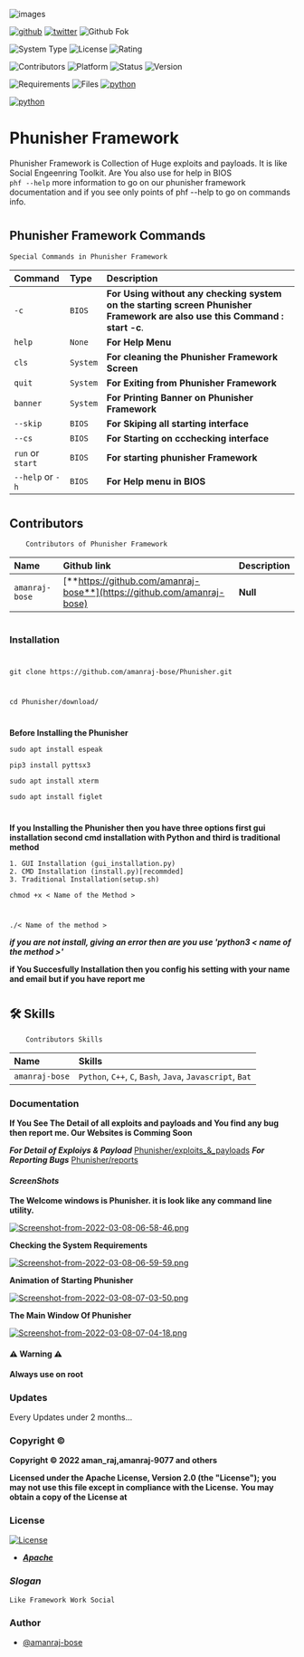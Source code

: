 ![images](https://user-images.githubusercontent.com/88227750/151665545-b9cab5d7-ff21-4fff-b992-b202addb2e78.png)

[![github](https://img.shields.io/badge/GitHub-100000?style=for-the-badge&logo=Amanraj-bose&logoColor=white)](https://github.com/amanraj-bose)
[![twitter](https://img.shields.io/badge/Twitter-1DA1F2?style=for-the-badge&logo=twitter&logoColor=white)](https://github.com/amanraj-bose)
![Github Fok](https://img.shields.io/github/forks/amanraj-bose/VernierCalliper?label=amanraj-bose&style=social)

![System Type](https://img.shields.io/badge/Type-Stable-<#00FF00>)
![License](https://img.shields.io/aur/license/android-studio)
![Rating](https://img.shields.io/amo/stars/dustman)

![Contributors](https://img.shields.io/badge/Contributors-2-<COLOR>)
![Platform](https://img.shields.io/badge/Platform-Linux-<#fff>)
![Status](https://img.shields.io/nodeping/status/jkiwn052-ntpp-4lbb-8d45-ihew6d9ucoei)
![Version](https://img.shields.io/badge/Version-1.0-<#87ceeb>)

![Requirements](https://img.shields.io/badge/Requirements-Updated-<>)
![Files](https://img.shields.io/badge/Files-66-brightgreen)
[![python](https://img.shields.io/badge/Made%20in-%F0%9F%87%AE%F0%9F%87%B3-blue)](https://en.wikipedia.org/wiki/India)

[![python](https://forthebadge.com/images/badges/made-with-python.svg)](https://www.python.org/)

# Phunisher Framework

Phunisher Framework is Collection of Huge exploits and payloads. It is like Social Engeenring Toolkit.
Are You also use for help in BIOS  
`phf --help` more information to go on our phunisher framework documentation and if you see only points of phf --help to go on commands info.

#

## Phunisher Framework Commands

```http
Special Commands in Phunisher Framework

```

| Command          | Type     | Description                                                                                                                |
| :--------------- | :------- | :------------------------------------------------------------------------------------------------------------------------- |
| `-c`             | `BIOS`   | **For Using without any checking system on the starting screen Phunisher Framework are also use this Command : start -c**. |
| `help`           | `None`   | **For Help Menu**                                                                                                          |
| `cls`            | `System` | **For cleaning the Phunisher Framework Screen**                                                                            |
| `quit`           | `System` | **For Exiting from Phunisher Framework**                                                                                   |
| `banner`         | `System`    | **For Printing Banner on Phunisher Framework**                                                                             |
| `--skip`         | `BIOS`   | **For Skiping all starting interface**                                                                                     |
| `--cs`           | `BIOS`   | **For Starting on ccchecking interface**                                                                                   |
| `run` or `start` | `BIOS`   | **For starting phunisher Framework**                                                                                       |
| `--help` or `-h` | `BIOS`   | **For Help menu in BIOS**                                                                                                  |

#

## Contributors

```http
    Contributors of Phunisher Framework
```

| Name           | Github link                                                            | Description |
| :------------- | :--------------------------------------------------------------------- | :---------- |
| `amanraj-bose` | [**https://github.com/amanraj-bose**](https://github.com/amanraj-bose) | **Null**    |

#

### **Installation**

#

    git clone https://github.com/amanraj-bose/Phunisher.git

#

    cd Phunisher/download/

# 

**Before Installing the Phunisher**

    sudo apt install espeak
    
    pip3 install pyttsx3
    
    sudo apt install xterm
    
    sudo apt install figlet

# 
**If you Installing the Phunisher then you have three options first gui installation second cmd installation with Python and third is traditional method**

    1. GUI Installation (gui_installation.py)
    2. CMD Installation (install.py)[recommded]
    3. Traditional Installation(setup.sh)

    chmod +x < Name of the Method >

#

    ./< Name of the method >
 
 **_if you are not install, giving an error then are you use 'python3 < name of the method >'_**

**if You Succesfully Installation then you config his setting with your name and email but if you have report me**

#

## **🛠 Skills**

```https
    Contributors Skills
```

| Name           | Skills                                                    |
| :------------- | :-------------------------------------------------------- |
| `amanraj-bose` | `Python`, `C++`, `C`, `Bash`, `Java`, `Javascript`, `Bat` |

### **Documentation**

**If You See The Detail of all exploits and payloads and You find any bug then report me. Our Websites is Comming Soon**

**_For Detail of Exploiys & Payload_** [Phunisher/exploits_&_payloads](Phunisher/documentation/exploits_and_payloads_detail.md)
**_For Reporting Bugs_** [Phunisher/reports](Phunisher/documentation/reports.md)

<!-- - **Coming Soon ...** -->
<!-- - [www.Phunisher.io](https://Phunisher_tool.io) -->

#### **_ScreenShots_**

**The Welcome windows is Phunisher. it is look like any command line utility.**

[![Screenshot-from-2022-03-08-06-58-46.png](https://i.postimg.cc/G3WKJgN0/Screenshot-from-2022-03-08-06-58-46.png)](https://postimg.cc/SjGcmdkV)

**Checking the System Requirements**

[![Screenshot-from-2022-03-08-06-59-59.png](https://i.postimg.cc/mr92MDFW/Screenshot-from-2022-03-08-06-59-59.png)](https://postimg.cc/3yKTQ3Bt)

**Animation of Starting Phunisher**

[![Screenshot-from-2022-03-08-07-03-50.png](https://i.postimg.cc/cHYgshcY/Screenshot-from-2022-03-08-07-03-50.png)](https://postimg.cc/BLSQpxkQ)

**The Main Window Of Phunisher**

[![Screenshot-from-2022-03-08-07-04-18.png](https://i.postimg.cc/ZKDTM38h/Screenshot-from-2022-03-08-07-04-18.png)](https://postimg.cc/BXH98j7h)


#### ⚠️ Warning ⚠️

**Always use on root**

### **Updates**

Every Updates under 2 months...

### **Copyright ©**

**Copyright © 2022 aman_raj,amanraj-9077 and others**

**Licensed under the Apache License, Version 2.0 (the "License");**
**you may not use this file except in compliance with the License.**
**You may obtain a copy of the License at**

### **License**

[![License](https://user-images.githubusercontent.com/88227750/151691509-d6f1435b-77f0-46f9-9404-47d106637835.png)](https://www.apache.org/licenses/LICENSE-2.0)

- [**_Apache_**](https://www.apache.org/licenses/LICENSE-2.0)

### **_Slogan_**

    Like Framework Work Social

### **Author**

- [@amanraj-bose](https://github.com/amanraj-bose)
